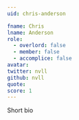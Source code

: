 ```yaml
---
uid: chris-anderson

fname: Chris
lname: Anderson
role:
  - overlord: false
  - member: false
  - accomplice: false
avatar: 
twitter: nvll
github: nvll
quote: 
score: 1
---
```


Short bio
